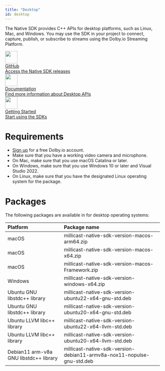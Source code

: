 ```yaml
---
title: "Desktop"
id: desktop
---
```

The Native SDK provides C++ APIs for desktop platforms, such as Linux, Mac, and Windows. You may use the SDK in your project to connect, capture, publish, or subscribe to streams using the Dolby.io Streaming Platform. 

<div class="dolbyio-cards-container">
 
 <a class="dolbyio-card dolbyio-card-1" href="https://github.com/millicast/millicast-native-sdk/releases">
 <div class="dolbyio-card-image">
 <img width="40px" src="https://files.readme.io/3f65ad7-github_svg.svg"/>
 </div>
 <div class="dolbyio-card-header">GitHub</div>
 <div class="dolbyio-card-description">
 Access the Native SDK releases
 </div>
 </a>
 
 <a class="dolbyio-card dolbyio-card-2" href="https://millicast.github.io/doc/latest/cpp/index.html">
 <div class="dolbyio-card-image">
 <img width="40px" class="dolbyio-card-svg-icon" src="https://files.readme.io/049dc13-documentation_icon.svg"/>
 </div>
 <div class="dolbyio-card-header">Documentation</div>
 <div class="dolbyio-card-description">
 Find more information about Desktop APIs
 </div>
 </a>
 
 <a class="dolbyio-card dolbyio-card-3" href="https://docs.dolby.io/streaming-apis/docs/desktop-getting-started-with-publishing">
 <div class="dolbyio-card-image">
 <img width="40px" class="dolbyio-card-svg-icon" src="https://files.readme.io/dde6508-GettingStarted-default.svg"/>
 </div>
 <div class="dolbyio-card-header">Getting Started</div>
 <div class="dolbyio-card-description">
 Start using the SDKs
 </div>
 </a>
 
</div>



# Requirements

- [Sign up](https://dashboard.dolby.io/signup) for a free Dolby.io account.
- Make sure that you have a working video camera and microphone.
- On Mac, make sure that you use macOS Catalina or later.
- On Windows, make sure that you use Windows 10 or later and Visual Studio 2022.
- On Linux, make sure that you have the designated Linux operating system for the package.

# Packages

The following packages are available in for desktop operating systems:

| Platform                               | Package name                                                           |
| :------------------------------------- | :--------------------------------------------------------------------- |
| macOS                                  | millicast-native-sdk-version-macos-arm64.zip                           |
| macOS                                  | millicast-native-sdk-version-macos-x64.zip                             |
| macOS                                  | millicast-native-sdk-version-macos-Framework.zip                       |
| Windows                                | millicast-native-sdk-version-windows-x64.zip                           |
| Ubuntu GNU libstdc++ library           | millicast-native-sdk-version-ubuntu22-x64-gnu-std.deb                  |
| Ubuntu GNU libstdc++ library           | millicast-native-sdk-version-ubuntu20-x64-gnu-std.deb                  |
| Ubuntu LLVM libc++ library             | millicast-native-sdk-version-ubuntu22-x64-llvm-std.deb                 |
| Ubuntu LLVM libc++ library             | millicast-native-sdk-version-ubuntu20-x64-llvm-std.deb                 |
| Debian11 arm-v8a GNU libstdc++ library | millicast-native-sdk-version-debian11-armv8a-nox11-nopulse-gnu-std.deb |

